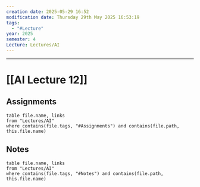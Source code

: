 ```yaml
---
creation date: 2025-05-29 16:52
modification date: Thursday 29th May 2025 16:53:19
tags:
  - "#Lecture"
year: 2025
semester: 4
Lecture: Lectures/AI
---
```

---
# [[AI Lecture 12]]


## Assignments

 ```dataview
table file.name, links
from "Lectures/AI"
where contains(file.tags, "#Assignments") and contains(file.path, this.file.name)
```



## Notes


 ```dataview
table file.name, links
from "Lectures/AI"
where contains(file.tags, "#Notes") and contains(file.path, this.file.name)
```




